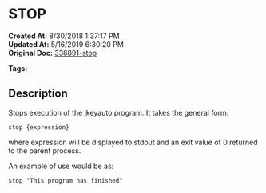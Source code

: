 # STOP

**Created At:** 8/30/2018 1:37:17 PM  
**Updated At:** 5/16/2019 6:30:20 PM  
**Original Doc:** [336891-stop](https://docs.jbase.com/48575-jkeyauto/336891-stop)  

**Tags:**
<badge text='program profiling' vertical='middle' />

## Description

Stops execution of the jkeyauto program. It takes the general form:

```
stop {expression}
```

where expression will be displayed to stdout and an exit value of 0 returned to the parent process.

An example of use would be as:

```
stop "This program has finished"
```
